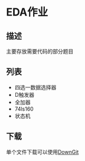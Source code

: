 <!--
 * @Author: QianXu
 * @LastEditors: QianXu
 * @Description: NONE
 * @Date: 2019-03-05 17:29:41
 * @LastEditTime: 2019-03-26 15:55:19
 -->
# EDA作业

## 描述
主要存放需要代码的部分题目
 
 
## 列表
   - 四选一数据选择器
   - D触发器
   - 全加器
   - 74ls160
   - 状态机

## 下载
单个文件下载可以使用[DownGit](http://downgit.zhoudaxiaa.com/#/home)